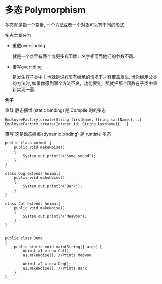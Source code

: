 # 多态 Polymorphism

多态就是指一个变量, 一个方法或者一个对象可以有不同的形式.

多态主要分为

* 重载overloading


    就是一个类里有两个或更多的函数，名字相同而他们的参数不同.

* 覆写overriding


    是发生在子类中！也就是说必须有继承的情况下才有覆盖发生. 当你继承父类的方法时, 如果你感到哪个方法不爽，功能要变，那就把那个函数在子类中重新实现一遍.

**例子**

重载 静态捆绑 (static binding) 是 Compile 时的多态

    EmployeeFactory.create(String firstName, String lastName){...}
    EmployeeFactory.create(Integer id, String lastName){...}

覆写 这是动态捆绑 (dynamic binding) 是 runtime 多态

    public class Animal {
        public void makeNoise()
        {
            System.out.println("Some sound");
        }
    }

    class Dog extends Animal{
        public void makeNoise()
        {
            System.out.println("Bark");
        }
    }

    class Cat extends Animal{
        public void makeNoise()
        {
            System.out.println("Meawoo");
        }
    }


    public class Demo
    {
        public static void main(String[] args) {
            Animal a1 = new Cat();
            a1.makeNoise(); //Prints Meowoo

            Animal a2 = new Dog();
            a2.makeNoise(); //Prints Bark
        }
    }
